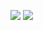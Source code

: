 <img src="https://github-readme-stats.vercel.app/api?username=odmishien&count_private=true&show_icons=true&theme=solarized-dark" /> <img src="https://github-readme-stats.vercel.app/api/top-langs/?username=odmishien&theme=solarized-dark&layout=compact" />
